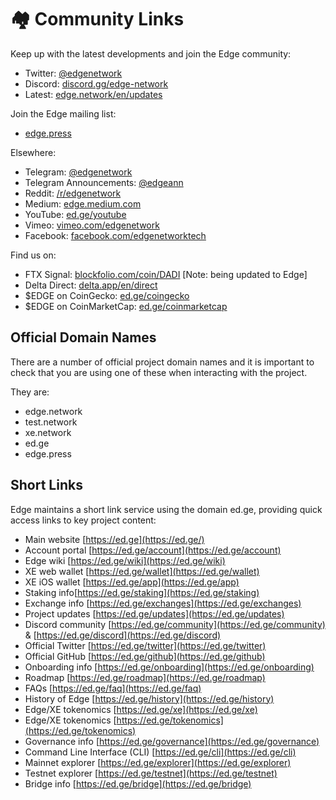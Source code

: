 # 🏘 Community Links

Keep up with the latest developments and join the Edge community:

* Twitter: [@edgenetwork](https://twitter.com/edgenetwork)
* Discord: [discord.gg/edge-network](https://discord.gg/edge-network)
* Latest: [edge.network/en/updates](https://edge.network/en/updates)

Join the Edge mailing list:

* [edge.press](https://edge.press)

Elsewhere:

* Telegram: [@edgenetwork](https://t.me/edgenetwork)
* Telegram Announcements: [@edgeann](https://t.me/edgeann)
* Reddit: [/r/edgenetwork](https://reddit.com/r/edgenetwork)
* Medium: [edge.medium.com](https://edge.medium.com)
* YouTube: [ed.ge/youtube](https://ed.ge/youtube)
* Vimeo: [vimeo.com/edgenetwork](https://vimeo.com/edgenetwork)
* Facebook: [facebook.com/edgenetworktech](https://www.facebook.com/edgenetworktech)

Find us on:

* FTX Signal: [blockfolio.com/coin/DADI](https://blockfolio.com/coin/DADI) \[Note: being updated to Edge]
* Delta Direct: [delta.app/en/direct](https://delta.app/en/direct)
* $EDGE on CoinGecko: [ed.ge/coingecko](https://ed.ge/coingecko)
* $EDGE on CoinMarketCap: [ed.ge/coinmarketcap](https://ed.ge/coinmarketcap)

## Official Domain Names

There are a number of official project domain names and it is important to check that you are using one of these when interacting with the project.

They are:

* edge.network
* test.network
* xe.network
* ed.ge
* edge.press

## Short Links

Edge maintains a short link service using the domain ed.ge, providing quick access links to key project content:

* Main website [https://ed.ge](https://ed.ge/)
* Account portal [https://ed.ge/account](https://ed.ge/account)
* Edge wiki [https://ed.ge/wiki](https://ed.ge/wiki)
* XE web wallet [https://ed.ge/wallet](https://ed.ge/wallet)
* XE iOS wallet [https://ed.ge/app](https://ed.ge/app)
* Staking info[https://ed.ge/staking](https://ed.ge/staking)
* Exchange info [https://ed.ge/exchanges](https://ed.ge/exchanges)
* Project updates [https://ed.ge/updates](https://ed.ge/updates)
* Discord community [https://ed.ge/community](https://ed.ge/community) & [https://ed.ge/discord](https://ed.ge/discord)
* Official Twitter [https://ed.ge/twitter](https://ed.ge/twitter)
* Official GitHub [https://ed.ge/github](https://ed.ge/github)
* Onboarding info [https://ed.ge/onboarding](https://ed.ge/onboarding)
* Roadmap [https://ed.ge/roadmap](https://ed.ge/roadmap)
* FAQs [https://ed.ge/faq](https://ed.ge/faq)
* History of Edge [https://ed.ge/history](https://ed.ge/history)
* Edge/XE tokenomics [https://ed.ge/xe](https://ed.ge/xe)
* Edge/XE tokenomics [https://ed.ge/tokenomics](https://ed.ge/tokenomics)
* Governance info [https://ed.ge/governance](https://ed.ge/governance)
* Command Line Interface (CLI) [https://ed.ge/cli](https://ed.ge/cli)
* Mainnet explorer [https://ed.ge/explorer](https://ed.ge/explorer)
* Testnet explorer [https://ed.ge/testnet](https://ed.ge/testnet)
* Bridge info [https://ed.ge/bridge](https://ed.ge/bridge)
